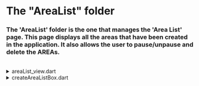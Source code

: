 # The "AreaList" folder

### The 'AreaList' folder is the one that manages the 'Area List' page. This page displays all the areas that have been created in the application. It also allows the user to pause/unpause and delete the AREAs.

<br>

<details>
<summary>areaList_view.dart</summary>
<br>
This file creates the ListView for the created AREAs.
</details>

<details>
<summary>createAreaListBox.dart</summary>
<br>
This file creates the boxes with all the elements of the AREAs. This includes the AREA's name, if it is active or not, and edit feature (To be able to change some information related to the AREA) and the delete button.
</details>
